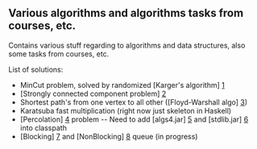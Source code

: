 ## Various algorithms and algorithms tasks from courses, etc. ##

Contains various stuff regarding to algorithms and data structures, also some tasks from courses, etc.

List of solutions:

* MinCut problem, solved by randomized [Karger's algorithm] [1]
* [Strongly connected component problem] [2]
* Shortest path's from one vertex to all other ([Floyd-Warshall algo] [3])
* Karatsuba fast multiplication (right now just skeleton in Haskell)
* [Percolation] [4] problem
    -- Need to add [algs4.jar] [5] and [stdlib.jar] [6] into classpath
* [Blocking] [7] and [NonBlocking] [8] queue (in progress)

[1]: https://github.com/MysterionRise/algo-dangerzone/blob/master/src/MinCut.scala       "Karger's algorith"
[2]: https://github.com/MysterionRise/algo-dangerzone/blob/master/src/StronglyConnectedComponents.java       "Strongly connected component problem"
[3]: https://github.com/MysterionRise/algo-dangerzone/blob/master/src/FloydWarshall.scala       "Floyd-Warshall algo"
[4]: https://github.com/MysterionRise/algo-dangerzone/blob/master/src/Percolation.java "Percolation"
[5]: http://algs4.cs.princeton.edu/code/algs4.jar "algs4.jar"
[6]: http://algs4.cs.princeton.edu/code/stdlib.jar "stdlib.jar"
[7]: https://github.com/MysterionRise/algo-dangerzone/blob/master/src/BlockingQueue.java "Blocking"
[8]: https://github.com/MysterionRise/algo-dangerzone/blob/master/src/NonBlockingQueue.java "NonBlocking"
